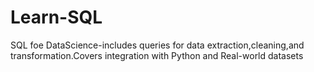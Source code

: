 # Learn-SQL
SQL foe DataScience-includes queries for data extraction,cleaning,and transformation.Covers integration with Python and Real-world datasets
